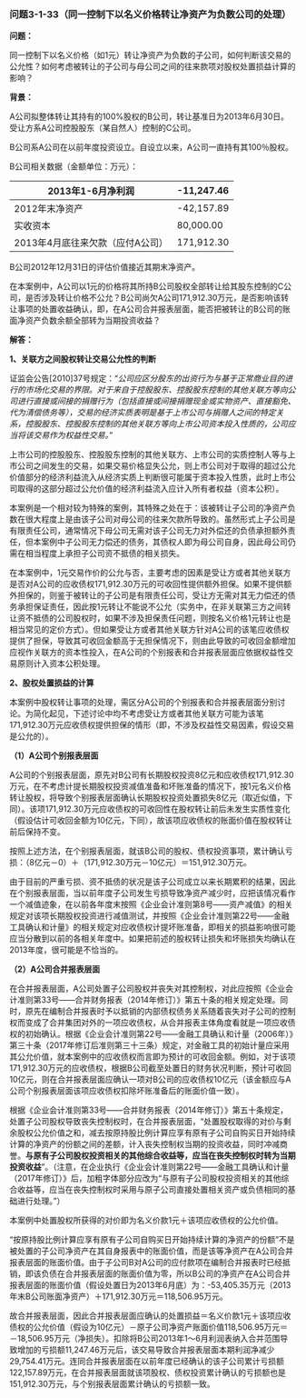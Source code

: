 ### 问题3-1-33（同一控制下以名义价格转让净资产为负数公司的处理）

**问题：**

同一控制下以名义价格（如1元）转让净资产为负数的子公司，如何判断该交易的公允性？如何考虑被转让的子公司与母公司之间的往来款项对股权处置损益计算的影响？

**背景：**

A公司拟整体转让其持有的100%股权的B公司，转让基准日为2013年6月30日。受让方系A公司控股股东（某自然人）控制的C公司。

B公司系A公司在以前年度投资设立。自设立以来，A公司一直持有其100％股权。

B公司相关数据（金额单位：万元）：

| 2013年1-6月净利润                |  -11,247.46  |
|----------------------------------|--------------|
| 2012年末净资产                   |  -42,157.89  |
| 实收资本                         |  80,000.00   |
| 2013年4月底往来欠款（应付A公司） |  171,912.30  |

B公司2012年12月31日的评估价值接近其期末净资产。

在本案例中，A公司以1元的价格将其所持B公司股权全部转让给其股东控制的C公司，是否涉及转让价格不公允？B公司尚欠A公司171,912.30万元，是否影响该转让事项的处置收益确认，即，在A公司合并报表层面，能否把被转让的B公司的账面净资产负数余额全部转为当期投资收益？

**解答：**

**1、关联方之间股权转让交易公允性的判断**

证监会公告[2010]37号规定：“*公司应区分股东的出资行为与基于正常商业目的进行的市场化交易的界限。对于来自于控股股东、控股股东控制的其他关联方等向公司进行直接或间接的捐赠行为（包括直接或间接捐赠现金或实物资产、直接豁免、代为清偿债务等），交易的经济实质表明是基于上市公司与捐赠人之间的特定关系，控股股东、控股股东控制的其他关联方等向上市公司资本投入性质的，公司应当将该交易作为权益性交易。”*

上市公司的控股股东、控股股东控制的其他关联方、上市公司的实质控制人等与上市公司之间发生的交易，如果交易价格显失公允，则上市公司对于取得的超过公允价值部分的经济利益流入从经济实质上判断很可能属于资本投入性质，此时上市公司取得的这部分超过公允价值的经济利益流入应计入所有者权益（资本公积）。

本案例是一个相对较为特殊的案例，其特殊之处在于：该被转让子公司的净资产负数在很大程度上是由该子公司对母公司的往来欠款所导致的。虽然形式上子公司是有限责任公司，通常情况下母公司无需对该子公司无力对外偿还的负债承担额外责任，但本案例中子公司无力偿还的债务，其债权人即为母公司自身，因此母公司仍需在相当程度上承担子公司资不抵债的相关损失。

在本案例中，1元交易作价的公允与否，主要考虑的因素是受让方或者其他关联方是否对A公司的应收债权171,912.30万元的可收回性提供额外担保。如果不提供额外担保的，则鉴于被转让的子公司是有限责任公司，受让方无需对其无力偿还的债务承担保证责任，因此按1元转让不能说不公允（实务中，在非关联第三方之间转让资不抵债的公司股权时，如果不涉及担保责任问题，则按名义价格1元转让也是相当常见的定价方式）。但如果受让方或者其他关联方针对A公司的该笔应收债权提供了担保，导致其可收回金额高于无担保情况下，则由此导致的可收回金额增加应视作关联方的资本性投入，在A公司的个别报表和合并报表层面应依据权益性交易原则计入资本公积处理。

**2、股权处置损益的计算**

本案例中股权转让事项的处理，需区分A公司的个别报表和合并报表层面分别讨论。为简化起见，下述讨论中均不考虑受让方或者其他关联方可能为该笔171,912.30万元应收债权提供担保的情形（即，不涉及权益性交易因素，假设交易是公允的）。

**（1）A公司个别报表层面**

A公司的个别报表层面，原先对B公司有长期股权投资8亿元和应收债权171,912.30万元，在不考虑计提长期股权投资减值准备和坏账准备的情况下，按1元名义价格转让股权，将导致个别报表层面确认长期股权投资处置损失8亿元（取近似值，下同）。该项171,912.30万元应收债权的可收回性在股权转让前后未发生实质性变化（假设估计可收回金额为10亿元，下同），故该项应收债权的账面价值在股权转让前后保持不变。

按照上述方法，在个别报表层面，就该B公司的股权、债权投资事项，累计确认亏损：（8亿元－0）＋（171,912.30万元－10亿元）＝151,912.30万元。

由于目前的严重亏损、资不抵债的状况是该子公司成立以来长期累积的结果，因此在个别报表层面，当以前年度子公司发生亏损导致净资产减少时，应把该情况看作一个减值迹象，在以前各年度末按照《企业会计准则第8号——资产减值》的相关规定对该项长期股权投资进行减值测试，并按照《企业会计准则第22号——金融工具确认和计量》的相关规定对应收债权计提坏账准备，即相关的损益影响很可能应当分散到以前的各相关年度中。如果把前述的股权转让损失和坏账损失均确认在2013年度，很可能是不恰当的。

**（2）A公司合并报表层面**

在合并报表层面，A公司处置子公司股权并丧失对其控制权，对此应按照《企业会计准则第33号——合并财务报表（2014年修订）》第五十条的相关规定处理。同时，原先在编制合并报表时予以抵销的内部债权债务关系随着丧失对子公司的控制权而变成了合并集团对外的一项应收债权，从合并报表主体角度看就是一项应收债权的初始确认。根据《企业会计准则第22号——金融工具确认和计量（2006年）》第三十条（2017年修订后准则第三十三条）规定，对金融工具的初始计量应采用其公允价值，就本案例中的应收债权而言即为预计的可收回金额。例如，对于该项171,912.30万元的应收债权，根据B公司截至处置日的财务状况判断，预计可收回10亿元，则在合并报表层面应确认一项对B公司的应收债权10亿元（该金额应与A公司个别报表层面该项应收债权扣除坏账准备后的账面价值一致）。

根据《企业会计准则第33号——合并财务报表（2014年修订）》第五十条规定，处置子公司股权导致丧失控制权时，在合并报表层面，“处置股权取得的对价与剩余股权公允价值之和，减去按原持股比例计算应享有原有子公司自购买日开始持续计算的净资产的份额之间的差额，计入丧失控制权当期的投资收益，同时冲减商誉。**与原有子公司股权投资相关的其他综合收益等，应当在丧失控制权时转为当期投资收益**”。（注意，在企业执行《企业会计准则第22号——金融工具确认和计量（2017年修订）》后，加粗字体部分应改为“与原有子公司股权投资相关的其他综合收益等，应当在丧失控制权时采用与原子公司直接处置相关资产或负债相同的基础进行处理。”）

本案例中处置股权所获得的对价即为名义价款1元＋该项应收债权的公允价值。

“按原持股比例计算应享有原有子公司自购买日开始持续计算的净资产的份额”不是被处置的子公司净资产在其自身报表中的账面价值，而是该等净资产在A公司合并报表层面的账面价值。由于子公司B对A公司的应付款项在编制合并报表时已经抵销，即该负债在合并报表层面的账面价值为零，所以B公司的净资产在A公司合并报表层面的账面价值（假设处置日为2013年6月底）为：-53,405.35万元（2013年末B公司账面净资产）＋171,912.30万元＝118,506.95万元。

故合并报表层面，因此合并报表层面应确认的处置损益＝名义价款1元＋该项应收债权的公允价值（假设为10亿元）－原子公司净资产账面价值118,506.95万元＝－18,506.95万元（净损失）。扣除将B公司2013年1～6月利润表纳入合并范围导致增加的亏损额11,247.46万元后，该交易导致合并报表层面本期利润净减少29,754.41万元。连同合并报表层面在以前年度已经确认的该子公司累计亏损额122,157.89万元，在合并报表层面就该项股权、债权投资累计确认的亏损额也是151,912.30万元，与个别报表层面累计确认的亏损额一致。